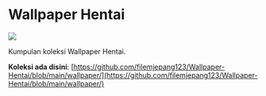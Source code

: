 # Wallpaper Hentai

![](https://github.com/filemjepang123/Wallpaper-Hentai/blob/main/wallpaper/img%201.jpg)

Kumpulan koleksi Wallpaper Hentai.

**Koleksi ada disini**: [https://github.com/filemjepang123/Wallpaper-Hentai/blob/main/wallpaper/](https://github.com/filemjepang123/Wallpaper-Hentai/blob/main/wallpaper/)
